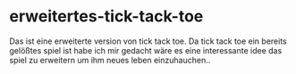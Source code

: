 # erweitertes-tick-tack-toe
Das ist eine erweiterte version von tick tack toe. Da tick tack toe ein bereits gelößtes spiel ist habe ich mir gedacht wäre es eine interessante idee das spiel zu erweitern um ihm neues leben einzuhauchen..
